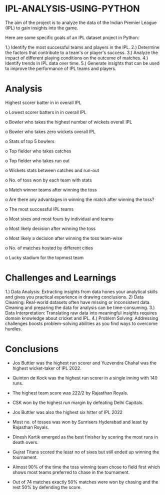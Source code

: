 # IPL-ANALYSIS-USING-PYTHON
The aim of the project is to analyze the data of the Indian Premier League (IPL) to gain insights into the game.

Here are some specific goals of an IPL dataset project in Python:

1.) Identify the most successful teams and players in the IPL.
2.) Determine the factors that contribute to a team's or player's success.
3.) Analyze the impact of different playing conditions on the outcome of matches.
4.) Identify trends in IPL data over time.
5.) Generate insights that can be used to improve the performance of IPL teams and players.

# Analysis
Highest scorer batter in in overall IPL

o Lowest scorer batters in in overall IPL

o Bowler who takes the highest number of wickets overall IPL

o Bowler who takes zero wickets overall IPL

o Stats of top 5 bowlers

o Top fielder who takes catches

o Top fielder who takes run out

o Wickets stats between catches and run-out

o No. of toss won by each team with stats

o Match winner teams after winning the toss

o Are there any advantages in winning the match after winning the toss?

o The most successful IPL teams

o Most sixes and most fours by individual and teams

o Most likely decision after winning the toss

o Most likely a decision after winning the toss team-wise

o No. of matches hosted by different cities

o Lucky stadium for the topmost team


# Challenges and Learnings

1.) Data Analysis: Extracting insights from data hones your analytical skills and gives you practical experience in drawing conclusions.
2) Data Cleaning: Real-world datasets often have missing or inconsistent data. Cleaning and preparing the data for analysis can be time-consuming.
3.) Data Interpretation: Translating raw data into meaningful insights requires domain knowledge about cricket and IPL.
4.) Problem Solving: Addressing challenges boosts problem-solving abilities as you find ways to overcome hurdles.

# Conclusions

- Jos Buttler was the highest run scorer and Yuzvendra Chahal was the highest wicket-taker of IPL 2022.

- Quinton de Kock was the highest run scorer in a single inning with 140 runs.

- The highest team score was 222/2 by Rajasthan Royals.

- CSK won by the highest run margin by defeating Delhi Capitals.

- Jos Buttler was also the highest six hitter of IPL 2022

- Most no. of tosses was won by Sunrisers Hyderabad and least by Rajasthan Royals.

- Dinesh Kartik emerged as the best finisher by scoring the most runs in death overs.

- Gujrat Titans scored the least no of sixes but still ended up winning the tournament.

- Almost 90% of the time the toss winning team chose to field first which shows most teams preferred to chase in the tournament.

- Out of 74 matches exactly 50% matches were won by chasing and the rest 50% by defending the score.
